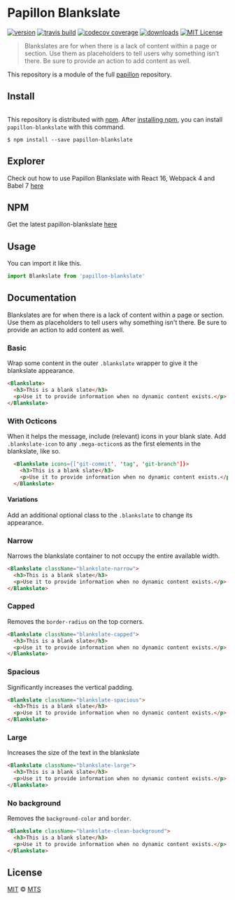 # Papillon Blankslate

[![version](https://img.shields.io/npm/v/papillon-blankslate.svg?style=flat-square)](http://npm.im/papillon-blankslate)
[![travis build](https://img.shields.io/travis/mts/papillon.svg?style=flat-square)](https://travis-ci.org/mts/papillon)
[![codecov coverage](https://codecov.io/gh/mts/papillon/branch/master/graph/badge.svg?style=flat-square)](https://codecov.io/gh/mts/papillon/branch/master)
[![downloads](https://img.shields.io/npm/dm/papillon-blankslate.svg?style=flat-square)](http://npm-stat.com/charts.html?package=papillon-blankslate&from=2018-10-13)
[![MIT License](https://img.shields.io/npm/l/papillon-blankslate.svg?style=flat-square)](http://opensource.org/licenses/MIT)

> Blankslates are for when there is a lack of content within a page or section. Use them as placeholders to tell users why something isn’t there. Be sure to provide an action to add content as well.

This repository is a module of the full [papillon][papillon] repository.

## Install

<p align="left">
  <a aria-label="npm install" href="https://www.npmjs.com/package/papillon-blankslate">
    <img alt="" src="https://nodei.co/npm/papillon-blankslate.png">
  </a>
</p>

This repository is distributed with [npm][npm]. After [installing npm][install-npm], you can install `papillon-blankslate` with this command.

```
$ npm install --save papillon-blankslate
```

## Explorer

Check out how to use Papillon Blankslate with React 16, Webpack 4 and Babel 7 [here](https://github.com/mts/papillon/tree/master/packages/papillon-blankslate/explorer)

## NPM

Get the latest papillon-blankslate [here](https://www.npmjs.com/package/papillon-blankslate)

## Usage

You can import it like this.

```javascript
import Blankslate from 'papillon-blankslate'
```

## Documentation

Blankslates are for when there is a lack of content within a page or section. Use them as placeholders to tell users why something isn't there. Be sure to provide an action to add content as well.

### Basic

Wrap some content in the outer `.blankslate` wrapper to give it the blankslate appearance.

```html
<Blankslate>
  <h3>This is a blank slate</h3>
  <p>Use it to provide information when no dynamic content exists.</p>
</Blankslate>
```

### With Octicons

When it helps the message, include (relevant) icons in your blank slate. Add `.blankslate-icon` to any `.mega-octicon`s as the first elements in the blankslate, like so.

```html
  <Blankslate icons={['git-commit', 'tag', 'git-branch']}>
    <h3>This is a blank slate</h3>
    <p>Use it to provide information when no dynamic content exists.</p>
  </Blankslate>
```

#### Variations

Add an additional optional class to the `.blankslate` to change its appearance.

### Narrow

Narrows the blankslate container to not occupy the entire available width.

```html
<Blankslate className="blankslate-narrow">
  <h3>This is a blank slate</h3>
  <p>Use it to provide information when no dynamic content exists.</p>
</Blankslate>
```

### Capped

Removes the `border-radius` on the top corners.

```html
<Blankslate className="blankslate-capped">
  <h3>This is a blank slate</h3>
  <p>Use it to provide information when no dynamic content exists.</p>
</Blankslate>
```

### Spacious

Significantly increases the vertical padding.

```html
<Blankslate className="blankslate-spacious">
  <h3>This is a blank slate</h3>
  <p>Use it to provide information when no dynamic content exists.</p>
</Blankslate>
```

### Large

Increases the size of the text in the blankslate

```html
<Blankslate className="blankslate-large">
  <h3>This is a blank slate</h3>
  <p>Use it to provide information when no dynamic content exists.</p>
</Blankslate>
```

### No background

Removes the `background-color` and `border`.

```html
<Blankslate className="blankslate-clean-background">
  <h3>This is a blank slate</h3>
  <p>Use it to provide information when no dynamic content exists.</p>
</Blankslate>
```

## License

[MIT](./LICENSE) &copy; [MTS](https://github.com/mts)

[papillon]: https://github.com/mts/papillon
[docs]: https://github.com/mts/papillon/tree/master/packages/papillon-blankslate
[npm]: https://www.npmjs.com/package/papillon-blankslate
[install-npm]: https://docs.npmjs.com/getting-started/installing-node
[react]: https://github.com/facebook/react
